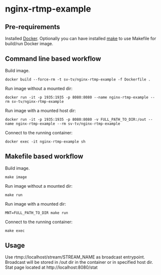 # nginx-rtmp-example

## Pre-requirements

Installed [Docker](https://www.docker.com/get-started).
Optionally you can have installed [make](https://en.wikipedia.org/wiki/Make_(software))
to use Makefile for build/run Docker image.

## Command line based workflow

Build image.
```shell
docker build --force-rm -t sv-tv/nginx-rtmp-example -f Dockerfile .
```

Run image without a mounted dir:
```shell
docker run -it -p 1935:1935 -p 8080:8080 --name nginx-rtmp-example --rm sv-tv/nginx-rtmp-example
```

Run image with a mounted host dir:
```shell
docker run -it -p 1935:1935 -p 8080:8080 -v FULL_PATH_TO_DIR:/out --name nginx-rtmp-example --rm sv-tv/nginx-rtmp-example
```

Connect to the running container:
```shell
docker exec -it nginx-rtmp-example sh
```

## Makefile based workflow

Build image.
```shell
make image
```

Run image without a mounted dir:
```shell
make run
```

Run image with a mounted dir:
```shell
MNT=FULL_PATH_TO_DIR make run
```

Connect to the running container:
```shell
make exec
```

## Usage

Use rtmp://localhost/stream/STREAM_NAME as broadcast entrypoint.
Broadcast will be stored in /out dir in the container or in specified host dir.
Stat page located at http://localhost:8080/stat
